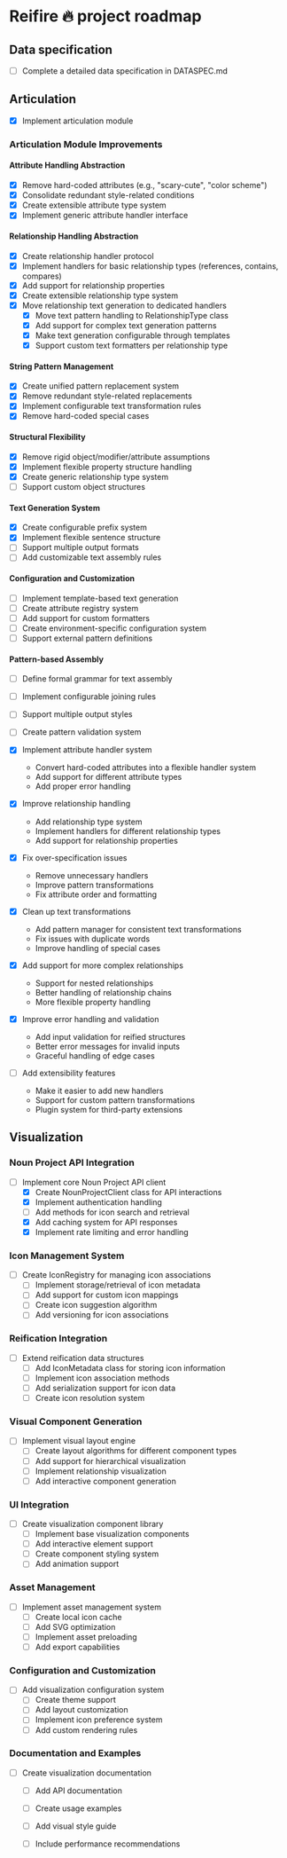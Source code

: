 # Reifire 🔥 project roadmap


## Data specification

- [ ] Complete a detailed data specification in DATASPEC.md


## Articulation

- [x] Implement articulation module

### Articulation Module Improvements

#### Attribute Handling Abstraction
- [x] Remove hard-coded attributes (e.g., "scary-cute", "color scheme")
- [x] Consolidate redundant style-related conditions
- [x] Create extensible attribute type system
- [x] Implement generic attribute handler interface

#### Relationship Handling Abstraction
- [x] Create relationship handler protocol
- [x] Implement handlers for basic relationship types (references, contains, compares)
- [x] Add support for relationship properties
- [x] Create extensible relationship type system
- [x] Move relationship text generation to dedicated handlers
  - [x] Move text pattern handling to RelationshipType class
  - [x] Add support for complex text generation patterns
  - [x] Make text generation configurable through templates
  - [x] Support custom text formatters per relationship type

#### String Pattern Management
- [x] Create unified pattern replacement system
- [x] Remove redundant style-related replacements
- [x] Implement configurable text transformation rules
- [x] Remove hard-coded special cases

#### Structural Flexibility
- [x] Remove rigid object/modifier/attribute assumptions
- [x] Implement flexible property structure handling
- [x] Create generic relationship type system
- [ ] Support custom object structures

#### Text Generation System
- [x] Create configurable prefix system
- [x] Implement flexible sentence structure
- [ ] Support multiple output formats
- [ ] Add customizable text assembly rules

#### Configuration and Customization
- [ ] Implement template-based text generation
- [ ] Create attribute registry system
- [ ] Add support for custom formatters
- [ ] Create environment-specific configuration system
- [ ] Support external pattern definitions

#### Pattern-based Assembly
- [ ] Define formal grammar for text assembly
- [ ] Implement configurable joining rules
- [ ] Support multiple output styles
- [ ] Create pattern validation system

- [x] Implement attribute handler system
  - Convert hard-coded attributes into a flexible handler system
  - Add support for different attribute types
  - Add proper error handling

- [x] Improve relationship handling
  - Add relationship type system
  - Implement handlers for different relationship types
  - Add support for relationship properties

- [x] Fix over-specification issues
  - Remove unnecessary handlers
  - Improve pattern transformations
  - Fix attribute order and formatting

- [x] Clean up text transformations
  - Add pattern manager for consistent text transformations
  - Fix issues with duplicate words
  - Improve handling of special cases

- [x] Add support for more complex relationships
  - Support for nested relationships
  - Better handling of relationship chains
  - More flexible property handling

- [x] Improve error handling and validation
  - Add input validation for reified structures
  - Better error messages for invalid inputs
  - Graceful handling of edge cases

- [ ] Add extensibility features
  - Make it easier to add new handlers
  - Support for custom pattern transformations
  - Plugin system for third-party extensions


## Visualization

### Noun Project API Integration
- [ ] Implement core Noun Project API client
  - [x] Create NounProjectClient class for API interactions
  - [x] Implement authentication handling
  - [ ] Add methods for icon search and retrieval
  - [x] Add caching system for API responses
  - [x] Implement rate limiting and error handling

### Icon Management System
- [ ] Create IconRegistry for managing icon associations
  - [ ] Implement storage/retrieval of icon metadata
  - [ ] Add support for custom icon mappings
  - [ ] Create icon suggestion algorithm
  - [ ] Add versioning for icon associations

### Reification Integration
- [ ] Extend reification data structures
  - [ ] Add IconMetadata class for storing icon information
  - [ ] Implement icon association methods
  - [ ] Add serialization support for icon data
  - [ ] Create icon resolution system

### Visual Component Generation
- [ ] Implement visual layout engine
  - [ ] Create layout algorithms for different component types
  - [ ] Add support for hierarchical visualization
  - [ ] Implement relationship visualization
  - [ ] Add interactive component generation

### UI Integration
- [ ] Create visualization component library
  - [ ] Implement base visualization components
  - [ ] Add interactive element support
  - [ ] Create component styling system
  - [ ] Add animation support

### Asset Management
- [ ] Implement asset management system
  - [ ] Create local icon cache
  - [ ] Add SVG optimization
  - [ ] Implement asset preloading
  - [ ] Add export capabilities

### Configuration and Customization
- [ ] Add visualization configuration system
  - [ ] Create theme support
  - [ ] Add layout customization
  - [ ] Implement icon preference system
  - [ ] Add custom rendering rules

### Documentation and Examples
- [ ] Create visualization documentation
  - [ ] Add API documentation
  - [ ] Create usage examples
  - [ ] Add visual style guide
  - [ ] Include performance recommendations







